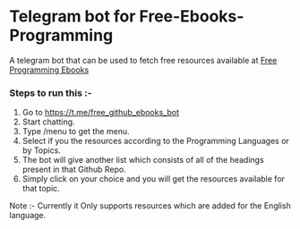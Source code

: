 # Telegram bot for Free-Ebooks-Programming


A telegram bot that can be used to fetch free resources available at [Free Programming Ebooks](https://github.com/EbookFoundation/free-programming-books)

### Steps to run this :-

1. Go to https://t.me/free_github_ebooks_bot
2. Start chatting.
3. Type /menu to get the menu.
4. Select if you the resources according to the Programming Languages or by Topics.
5. The bot will give another list which consists of all of the headings present in that Github Repo.
6. Simply click on your choice and you will get the resources available for that topic.


Note :- Currently it Only supports resources which are added for the English language.